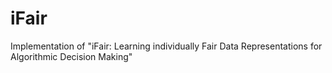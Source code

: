 # iFair
Implementation of "iFair: Learning individually Fair Data Representations for Algorithmic Decision Making"
